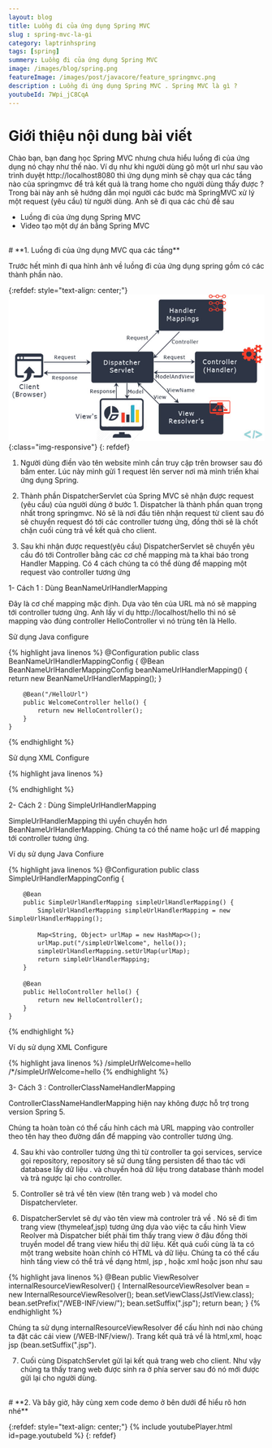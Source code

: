 ```yaml
---
layout: blog
title: Luồng đi của ứng dụng Spring MVC
slug : spring-mvc-la-gi
category: laptrinhspring
tags: [spring]
summery: Luồng đi của ứng dụng Spring MVC
image: /images/blog/spring.png
featureImage: /images/post/javacore/feature_springmvc.png
description : Luồng đi ứng dụng Spring MVC . Spring MVC là gì ?
youtubeId: 7Wpi_jC8CqA
---
```


# **Giới thiệu nội dung bài viết**

Chào bạn, bạn đang học Spring MVC nhưng chưa hiểu luồng đi của ứng dụng nó chạy  như thế nào. Ví dụ như khi người dùng gõ một url như sau vào trình duyệt
http://localhost8080 thì ứng dụng mình sẽ chạy qua các tầng nào của springmvc  để trả kết quả là trang home cho người dùng thấy được ?
Trong bài này anh sẽ hướng dẫn mọi người các bước mà SpringMVC xử lý một request (yêu cầu) từ người dùng. Anh sẽ đi qua các chủ đề sau

- Luồng đi của ứng dụng Spring MVC
- Video tạo một dự án bằng Spring MVC

<br>
# **1. Luồng đi của ứng dụng MVC qua các tầng**

Trước hết mình đi qua hình ảnh về luồng đi của ứng dụng spring gồm có các thành phần nào.

{:refdef: style="text-align: center;"}
![Luồn đi của ứng dụng MVC  ](/images/post/spring/springmvcflow.jpg){:class="img-responsive"}
{: refdef}

1. Người dùng điền vào tên website mình cần truy cập trên browser sau đó bấm enter. Lúc này mình gửi 1 request lên server nơi mà mình triển khai ứng dụng Spring.

2. Thành phần DispatcherServlet của  Spring MVC sẽ nhận được request (yêu cầu) của người dùng ở bước 1. Dispatcher là thành phần quan trọng nhất trong springmvc. Nó sẽ là nơi đầu tiên nhận request từ client sau đó sẽ chuyển request đó tới các controller tương ứng, đồng thời sẽ là chốt chặn cuối cùng trả về kết quả cho client.

3. Sau khi nhận được request(yêu cầu) DispatcherServlet sẽ chuyển yêu cầu đó tới Controller bằng các cơ chế mapping mà ta khai báo trong Handler Mapping. Có 4 cách chúng ta có thể dùng để mapping một request vào controller tương ứng

1- Cách 1 : Dùng BeanNameUrlHandlerMapping

Đây là cơ chế mapping mặc định. Dựa vào tên của URL mà nó sẽ mapping tới controller tương ứng. Anh lấy ví dụ http://localhost/hello thì nó sẽ mapping vào đúng controller HelloController vì nó trùng tên là Hello.

Sử dụng Java configure

{% highlight java linenos %}
@Configuration
	public class BeanNameUrlHandlerMappingConfig {
	    @Bean
	    BeanNameUrlHandlerMappingConfig beanNameUrlHandlerMapping() {
	        return new BeanNameUrlHandlerMapping();
	    }
	 
	    @Bean("/HelloUrl")
	    public WelcomeController hello() {
	        return new HelloController();
	    }
	}

{% endhighlight %}

Sử dụng XML Configure

{% highlight java linenos %}

<bean class="org.springframework.web.servlet.handler.BeanNameUrlHandlerMapping" />
	<bean name="/hello" class="com.levuguyen.HelloController" />

{% endhighlight %}

2- Cách 2 : Dùng SimpleUrlHandlerMapping

SimpleUrlHandlerMapping thì uyển chuyển hơn BeanNameUrlHandlerMapping. Chúng ta có thể name hoặc url để mapping tới controller tương ứng.

Ví dụ sử dụng Java Confiure

{% highlight java linenos %}
@Configuration
	public class SimpleUrlHandlerMappingConfig {
	 
	    @Bean
	    public SimpleUrlHandlerMapping simpleUrlHandlerMapping() {
	        SimpleUrlHandlerMapping simpleUrlHandlerMapping = new SimpleUrlHandlerMapping();
	        
	        Map<String, Object> urlMap = new HashMap<>();
	        urlMap.put("/simpleUrlWelcome", hello());
	        simpleUrlHandlerMapping.setUrlMap(urlMap);  
	        return simpleUrlHandlerMapping;
	    }
	 
	    @Bean
	    public HelloController hello() {
	        return new HelloController();
	    }
	}
{% endhighlight %}

Ví dụ sử dụng XML Configure

{% highlight java linenos %}
<bean class="org.springframework.web.servlet.handler.SimpleUrlHandlerMapping">
	    <property name="mappings">
	        <value>
	            /simpleUrlWelcome=hello
	            /*/simpleUrlWelcome=hello
	        </value>
	    </property>
	</bean>
	<bean id="hello" class="com.levunguyen.HelloController" />
{% endhighlight %}


3- Cách 3 : ControllerClassNameHandlerMapping

ControllerClassNameHandlerMapping hiện nay không được hỗ trợ trong version Spring 5.

Chúng ta hoàn toàn có thể cấu hình cách mà URL mapping vào controller theo tên hay theo đường dẩn để mapping vào controller tương ứng.


4. Sau khi vào controller tương ứng thì từ controller ta gọi services, service gọi repository, repository sẽ sử dung tầng persisten để thao tác với database lấy dữ liệu .
và chuyển hoá dữ liệu trong database thành model và trả ngược lại cho controller.

5. Controller sẽ trả về tên view (tên trang web  ) và model cho Dispatchervleter.

6. DispatcherServlet sẽ dự vào tên view mà controler trả về . Nó sẽ đi tìm trang view (thymeleaf,jsp) tương ứng dựa vào việc ta cấu hình View Reolver mà Dispatcher biết phải tìm thấy trang view ở đâu đồng thời truyền model để trang view hiểu thị dữ liệu. Kết quả cuối cùng là ta có một trang website hoàn chỉnh có HTML và dữ liệu. Chúng ta có thể cấu hình tầng view có thể trả về dạng html, jsp , hoặc xml hoặc json như sau

{% highlight java linenos %}
@Bean
	public ViewResolver internalResourceViewResolver() {
	    InternalResourceViewResolver bean = new InternalResourceViewResolver();
	    bean.setViewClass(JstlView.class);
	    bean.setPrefix("/WEB-INF/view/");
	    bean.setSuffix(".jsp");
	    return bean;
	}
{% endhighlight %}

Chúng ta sử dụng internalResourceViewResolver để cấu hình nơi nào chúng ta đặt các cái view (/WEB-INF/view/). Trang kết quả trả về là html,xml, hoạc jsp (bean.setSuffix(".jsp").

7. Cuối cùng DispatchServlet gửi lại kết quả trang web cho client. Như vậy chúng ta thấy trang web được sinh ra ở phía server sau đó nó mới được gửi lại cho người dùng.

<br>
# **2. Và bây giờ, hãy cùng xem code demo ở bên dưới để hiểu rõ hơn nhé**

{:refdef: style="text-align: center;"}
{% include youtubePlayer.html id=page.youtubeId %}
{: refdef}
